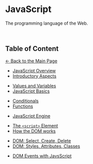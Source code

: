 # JavaScript

The programming language of the Web.

<br>

## Table of Content

[&larr; Back to the Main Page](./../README.md)

<div></div>

- [JavaScript Overview](./js-overview.md)
- [Introductory Aspects](./introductory-aspects.md)

<div></div>

- [Values and Variables](./variables.md)
- [JavaScript Basics](./js-basics.md)

<div></div>

- [Conditionals](./conditionals.md)
- [Functions](./functions.md)

<div></div>

- [JavaScript Engine](./js-engine.md)

<div></div>

- [The `<script>` Element](./script-tag.md)
- [How the DOM works](./dom.md)

<div></div>

- [DOM: Select, Create, Delete](./dom-scd.md)
- [DOM: Styles, Attributes, Classes](.)

<div></div>

- [DOM Events with JavsScript](./dom-events.md)

<div></div>

<br>
